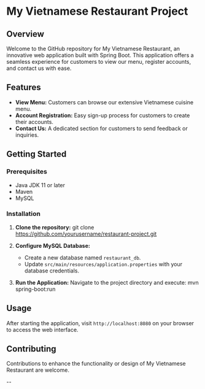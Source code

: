 
# My Vietnamese Restaurant Project

## Overview
Welcome to the GitHub repository for My Vietnamese Restaurant, an innovative web application built with Spring Boot. This application offers a seamless experience for customers to view our menu, register accounts, and contact us with ease.

## Features
- **View Menu:** Customers can browse our extensive Vietnamese cuisine menu.
- **Account Registration:** Easy sign-up process for customers to create their accounts.
- **Contact Us:** A dedicated section for customers to send feedback or inquiries.

## Getting Started
### Prerequisites
- Java JDK 11 or later
- Maven
- MySQL

### Installation
1. **Clone the repository:**
   git clone https://github.com/yourusername/restaurant-project.git
2. **Configure MySQL Database:**
   - Create a new database named `restaurant_db`.
   - Update `src/main/resources/application.properties` with your database credentials.

3. **Run the Application:**
   Navigate to the project directory and execute:
   mvn spring-boot:run
   

## Usage
After starting the application, visit `http://localhost:8080` on your browser to access the web interface.

## Contributing
Contributions to enhance the functionality or design of My Vietnamese Restaurant are welcome.


--

